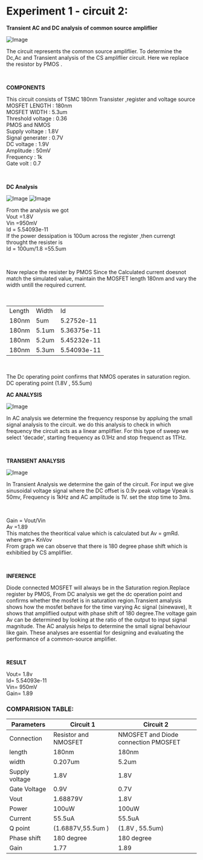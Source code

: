 # Experiment 1 - circuit 2:

**Transient AC and DC analysis of common source ampliflier**

![Image](https://github.com/user-attachments/assets/924a28ea-fda1-440a-9d24-e2438bbbed8d)

<p> The circuit represents the common source ampliflier. To determine the Dc,Ac and Transient analysis of the CS ampliflier circuit. Here we replace the resistor by PMOS .</p> <br>

**COMPONENTS**
<p>
  This circuit consists of TSMC 180nm Transister ,register and voltage source <br> 
  MOSFET LENGTH : 180nm <br>
  MOSFET WIDTH :   5.3um    <br>
  Threshold voltage : 0.36 <br>
  PMOS and NMOS  <br>
  Supply voltage : 1.8V <br>
  Signal generater : 0.7V   <br>
  DC voltage : 1.9V     <br>
  Amplitude :  50mV   <br>
  Frequency :   1k   <br> 
  Gate volt : 0.7<br>

</p> <br>

**DC Analysis**

![Image](https://github.com/user-attachments/assets/25559551-c57b-4206-a4ab-89199bad6401)
![Image](https://github.com/user-attachments/assets/682654ab-12d1-408a-8f3f-f5e5af9f0caf)

<p>
From the analysis we got<br> 
Vout =1.8V    <br>
Vin =950mV <br>
Id = 5.54093e-11     <br>
 If the power dessipation is 100um  across the register ,then 
 currengt  throught the resister is<br>
 Id = 100um/1.8 =55.5um<br>

</p> <br>

<p>
  Now replace the resister  by PMOS 
  Since the Calculated current doesnot match the simulated value, maintain the MOSFET length 180nm and vary the width untill the required current.  
</p>

<table>
  <tr>
    <td>Length</td>
    <td>Width</td>
    <td>Id</td>
  </tr>
  <tr>
    <td>180nm</td>
    <td>5um</td>
    <td>5.2752e-11</td>
  </tr>
  <tr>
  <td>180nm</td>
  <td>5.1um</td>
  <td> 5.36375e-11	</td>
  </tr><br>
  <tr>
    <td>180nm</td>
    <td>5.2um</td>
    <td> 5.45232e-11	</td>
  </tr>
    
  <tr>
    <td>180nm</td>
    <td>5.3um</td>
    <td> 5.54093e-11</td>
  </tr>
</table><br>

<p>
   The Dc operating point confirms that NMOS operates in saturation region.<br>
   DC operating point (1.8V , 55.5um)
   
</p>

**AC ANALYSIS**

![Image](https://github.com/user-attachments/assets/5d526ac7-a461-4120-a15c-c3f1fc9ac6ae)

<P>
  In AC analysis we determine the frequency response by appluing the small signal analysis to the circuit. we do this analysis to check in which frequency the circuit acts as a linear ampliflier.
  For this type of sweep we select 'decade', starting frequency as 0.1Hz and stop frequenct as 1THz.

</P><br>

**TRANSIENT ANALYSIS**



![Image](https://github.com/user-attachments/assets/d0f1a060-cf14-4521-8669-9f23ef014128)





<p>
  In Transient  Analysis we determine the gain of the circuit. For input we give sinusoidal voltage signal where the DC offset is 0.9v peak voltage Vpeak is 50mv, Frequency is 1kHz and AC amplitude is 1V. set the stop time to 3ms.
</p><br>

<p>
  Gain = Vout/Vin<br>
  Av =1.89 <br>
  This matches the theoritical value which is calculated but Av = gmRd.<br>
  where gm+ KnVov<br>
  From graph we can observe that there is 180 degree phase shift which is exhibitied by CS ampliflier.
  
</p><br>

**INFERENCE**
<p>
 Diode connected MOSFET will always be in the Saturation region.Replace register by PMOS, From DC analysis we get the dc operation point and confirms whether the mosfet is in saturation region.Transient amalysis  shows how the mosfet behave for the time varying Ac signal (sinewave), It shows that ampliflied output with phase shift of 180 degree.The voltage gain Av can be determined by looking at the ratio of the output to input signal magnitude.
The AC analysis helps to determine the small signal behaviour like gain.
These analyses are essential for designing and evaluating the performance of a common-source amplifier.
  
</p><br>

**RESULT**
<p>
  Vout= 1.8v  <br>
  Id=  5.54093e-11<br>
  Vin= 950mV   <br>
  Gain= 1.89   <br>
  
</p>

### COMPARISION TABLE:

|    Parameters      |        Circuit 1      |               Circuit 2              |
|--------------------|-----------------------|--------------------------------------|
|   Connection       | Resistor and NMOSFET  | NMOSFET and Diode connection PMOSFET |
|    length          |     180nm             |                180nm                 |
|     width          |     0.207um           |               5.2um                  |
|     Supply voltage |      1.8V             |                 1.8V                 |
|    Gate Voltage    |        0.9V           |                0.7V                  |
|     Vout           |      1.68879V         |               1.8V                   |
|     Power          |     100uW             |               100uW                  |
|      Current       |      55.5uA           |              55.5uA                  |
|     Q point        | (1.6887V,55.5um  )    |     (1.8V , 55.5um)                  |
|     Phase shift    |       180 degree      |             180 degree               |
|     Gain           |    1.77               |             1.89                     |







  



























